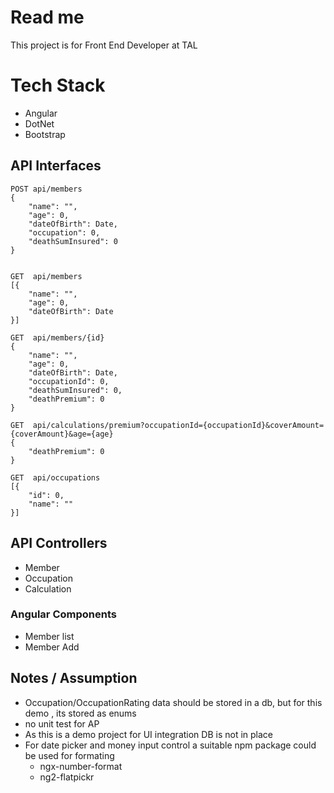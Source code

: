 # Read me

This project is for Front End Developer at TAL

# Tech Stack
- Angular
- DotNet
- Bootstrap

## API Interfaces
    POST api/members
    {
        "name": "",
        "age": 0,
        "dateOfBirth": Date,
        "occupation": 0,
        "deathSumInsured": 0
    }


    GET  api/members
    [{
        "name": "",
        "age": 0,
        "dateOfBirth": Date
    }]

    GET  api/members/{id}
    {
        "name": "",
        "age": 0,
        "dateOfBirth": Date,
        "occupationId": 0,
        "deathSumInsured": 0,
        "deathPremium": 0
    }

    GET  api/calculations/premium?occupationId={occupationId}&coverAmount={coverAmount}&age={age}
    {
        "deathPremium": 0
    }

    GET  api/occupations
    [{
        "id": 0,
        "name": ""
    }]


## API Controllers
- Member
- Occupation
- Calculation

### Angular Components
- Member list
- Member Add


## Notes / Assumption
- Occupation/OccupationRating data should be stored in a db, but for this demo , its stored as enums
- no unit test for AP
- As this is a demo project for UI integration DB is not in place
- For date picker and money input control a suitable npm package could be used for formating
    - ngx-number-format
    - ng2-flatpickr